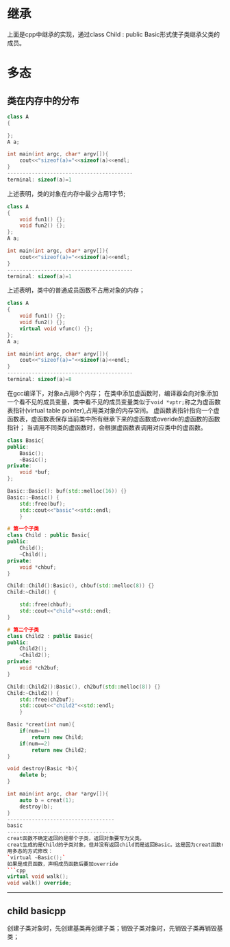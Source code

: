 # 继承
上面是cpp中继承的实现，通过class Child : public Basic形式使子类继承父类的成员。
# 多态
## 类在内存中的分布
```cpp
class A
{

};
A a;

int main(int argc, char* argv[]){
    cout<<"sizeof(a)="<<sizeof(a)<<endl;
}
-----------------------------------------
terminal: sizeof(a)=1
```
上述表明，类的对象在内存中最少占用1字节;

```cpp
class A
{
    void fun1() {};
    void fun2() {};
};
A a;

int main(int argc, char* argv[]){
    cout<<"sizeof(a)="<<sizeof(a)<<endl;
}
-----------------------------------------
terminal: sizeof(a)=1
```
上述表明，类中的普通成员函数不占用对象的内存；

```cpp
class A
{
    void fun1() {};
    void fun2() {};
    virtual void vfunc() {};
};
A a;

int main(int argc, char* argv[]){
    cout<<"sizeof(a)="<<sizeof(a)<<endl;
}
-----------------------------------------
terminal: sizeof(a)=8
```
在gcc编译下，对象a占用8个内存；
在类中添加虚函数时，编译器会向对象添加一个看不见的成员变量，类中看不见的成员变量类似于`void *vptr;`称之为虚函数表指针(virtual table pointer),占用类对象的内存空间。
虚函数表指针指向一个虚函数表，虚函数表保存当前类中所有继承下来的虚函数或overide的虚函数的函数指针；
当调用不同类的虚函数时，会根据虚函数表调用对应类中的虚函数。
```cpp
class Basic{
public:
    Basic();
    ~Basic();
private:
    void *buf;
};

Basic::Basic(): buf(std::melloc(16)) {}
Basic::~Basic() {
    std::free(buf);
    std::cout<<"basic"<<std::endl;
    }

# 第一个子类
class Child : public Basic{
public:
    Child();
    ~Child();
private:
    void *chbuf;    
}

Child::Child():Basic(), chbuf(std::melloc(8)) {}
Child:~Child() {

    std::free(chbuf);
    std::cout<<"child"<<std::endl;
}

# 第二个子类
class Child2 : public Basic{
public:
    Child2();
    ~Child2();
private:
    void *ch2buf;    
}

Child::Child2():Basic(), ch2buf(std::melloc(8)) {}
Child:~Child2() {
    std::free(ch2buf);
    std::cout<<"child2"<<std::endl;
    }

Basic *creat(int num){
    if(num==1)
        return new Child;
    if(num==2)
        return new Child2;
}

void destroy(Basic *b){
    delete b;
}

int main(int argc, char *argv[]){
    auto b = creat(1);
    destroy(b);
}
-----------------------------------
basic
-----------------------------------
creat函数不确定返回的是哪个子类，返回对象要写为父类。
creat生成的是Child的子类对象，但并没有返回child而是返回Basic。这是因为creat函数return的是Basic对象，在销毁的时候调用的是Basic的析构函数。
用多态的方式修改：
`virtual ~Basic();`
如果是成员函数，声明成员函数后要加override
```cpp
virtual void walk();
void walk() override;
```
-----------------------------------
child
basicpp 
-----------------------------------
创建子类对象时，先创建基类再创建子类；销毁子类对象时，先销毁子类再销毁基类；
```